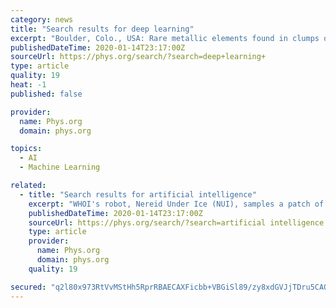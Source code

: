 ```yaml
---
category: news
title: "Search results for deep learning"
excerpt: "Boulder, Colo., USA: Rare metallic elements found in clumps on the deep-ocean floor mysteriously remain uncovered despite the shifting sands and sediment many leagues under the sea. Scientists now ..."
publishedDateTime: 2020-01-14T23:17:00Z
sourceUrl: https://phys.org/search/?search=deep+learning+
type: article
quality: 19
heat: -1
published: false

provider:
  name: Phys.org
  domain: phys.org

topics:
  - AI
  - Machine Learning

related:
  - title: "Search results for artificial intelligence"
    excerpt: "WHOI's robot, Nereid Under Ice (NUI), samples a patch of sediment from the mineral-rich floor of Kolumbo volcano off Santorini Island, Greece. This is the first known automated sample taken by a robot in the ocean."
    publishedDateTime: 2020-01-14T23:17:00Z
    sourceUrl: https://phys.org/search/?search=artificial intelligence
    type: article
    provider:
      name: Phys.org
      domain: phys.org
    quality: 19

secured: "q2l80x973RtVvMStHh5RprRBAECAXFicbb+VBGiSl89/zy8xdGVJjTDru5CAOO9QceEeCVpZdDQfG61uvvg25/oQZB8hCijpD3q9/EAPNHJ8ANgFQ+GE1I0dXDAY8jek5rI5WkCRUEX6i8HKW9ZOEDC4XiNi9gUN1VxW38D0udYmRhs/PMDCnSn7jp8O7cmxfzbzferOiWk0BVYNweAlCO/npJ0kuQFVIta+qW1ujUsAYo3Qfg/fKjhBiyuEq+thKQxpH9B0ZisK4WJQNEbQ25xv/t3GSvqeydncbj42+EY=;3UeAdsCevw8bjwNM2uoaIQ=="
---
```


